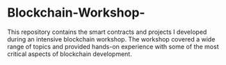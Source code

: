 # Blockchain-Workshop-
This repository contains the smart contracts and projects I developed during an intensive blockchain workshop. The workshop covered a wide range of topics and provided hands-on experience with some of the most critical aspects of blockchain development.
